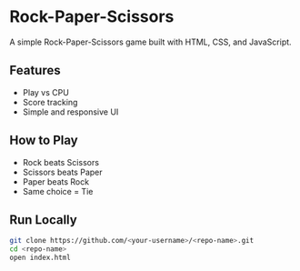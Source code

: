 # Rock-Paper-Scissors

A simple Rock-Paper-Scissors game built with HTML, CSS, and JavaScript.

## Features
- Play vs CPU 
- Score tracking  
- Simple and responsive UI  

## How to Play
- Rock beats Scissors  
- Scissors beats Paper  
- Paper beats Rock  
- Same choice = Tie  

## Run Locally
```bash
git clone https://github.com/<your-username>/<repo-name>.git
cd <repo-name>
open index.html
